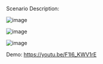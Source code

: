 Scenario Description:

![image](https://github.com/RuanLinya/Code_Test/assets/133128176/cf6afbd6-1869-437e-a709-c498b3f0e280)

![image](https://github.com/RuanLinya/Code_Test/assets/133128176/d1a14ee6-5dbf-48ba-9dbe-6db43dbf82b6)

![image](https://github.com/RuanLinya/Code_Test/assets/133128176/7b644643-a2a2-4cb9-b750-4c0ae427bd31)

Demo: [
](https://youtu.be/F1I6_KWV1rE)https://youtu.be/F1I6_KWV1rE


